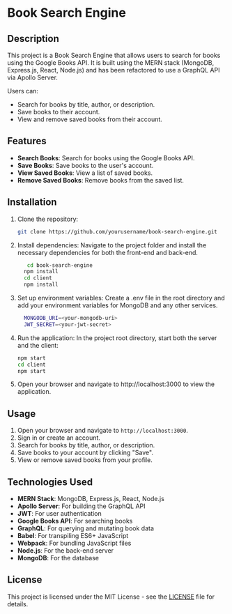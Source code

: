 # Book Search Engine

## Description

This project is a Book Search Engine that allows users to search for books using the Google Books API. It is built using the MERN stack (MongoDB, Express.js, React, Node.js) and has been refactored to use a GraphQL API via Apollo Server.

Users can:

- Search for books by title, author, or description.
- Save books to their account.
- View and remove saved books from their account.

## Features

- **Search Books**: Search for books using the Google Books API.
- **Save Books**: Save books to the user's account.
- **View Saved Books**: View a list of saved books.
- **Remove Saved Books**: Remove books from the saved list.

## Installation

1. Clone the repository:
   ```bash
   git clone https://github.com/yourusername/book-search-engine.git
2. Install dependencies:
  Navigate to the project folder and install the necessary dependencies for both the front-end and back-end.
   ```bash
      cd book-search-engine
     npm install
     cd client
     npm install
3. Set up environment variables:
  Create a .env file in the root directory and add your environment variables for MongoDB and any other services.
   ```bash
     MONGODB_URI=<your-mongodb-uri>
     JWT_SECRET=<your-jwt-secret>
4. Run the application:
   In the project root directory, start both the server and the client:
   ```bash
   npm start
   cd client
   npm start
5. Open your browser and navigate to http://localhost:3000 to view the application.

## Usage

1. Open your browser and navigate to `http://localhost:3000`.
2. Sign in or create an account.
3. Search for books by title, author, or description.
4. Save books to your account by clicking "Save".
5. View or remove saved books from your profile.

## Technologies Used

- **MERN Stack**: MongoDB, Express.js, React, Node.js
- **Apollo Server**: For building the GraphQL API
- **JWT**: For user authentication
- **Google Books API**: For searching books
- **GraphQL**: For querying and mutating book data
- **Babel**: For transpiling ES6+ JavaScript
- **Webpack**: For bundling JavaScript files
- **Node.js**: For the back-end server
- **MongoDB**: For the database


## License

This project is licensed under the MIT License - see the [LICENSE](LICENSE) file for details.









